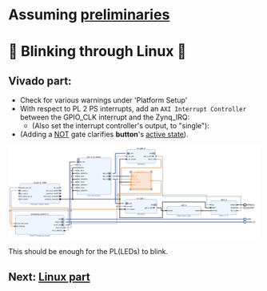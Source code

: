 # Assuming [preliminaries](../preliminary/README.md)

# 🌷 Blinking through Linux 🌌

## Vivado part:

* Check for various warnings under 'Platform Setup'
* With respect to PL 2 PS interrupts, add an `AXI Interrupt Controller` between the GPIO_CLK interrupt and the Zynq_IRQ:
    * (Also set the interrupt controller's output, to "single"):
* (Adding a [NOT](https://en.wikipedia.org/wiki/NOT_gate) gate clarifies **button**'s [active state](https://en.wikipedia.org/wiki/Logic_level#Active_state)).

![](images/block.diagram.svg "block diagram")

This should be enough for the PL(LEDs) to blink.

## Next: [Linux part](Code.md)